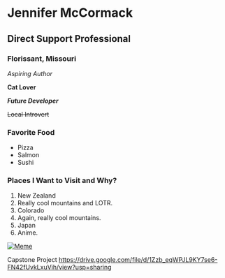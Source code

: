 # Jennifer McCormack

## Direct Support Professional

### Florissant, Missouri

_Aspiring Author_

**Cat Lover**

**_Future Developer_**

~~Local Introvert~~

### Favorite Food
- Pizza
- Salmon
- Sushi

### Places I Want to Visit and Why?
1. New Zealand
  1. Really cool mountains and LOTR.
2. Colorado
  1. Again, really cool mountains.
3. Japan
  1. Anime.

[![Meme](https://digitalsynopsis.com/wp-content/uploads/2015/03/web-designer-developer-jokes-humour-funny-14.jpg)](https://digitalsynopsis.com/wp-content/uploads/2015/03/web-designer-developer-jokes-humour-funny-14.jpg)

Capstone Project https://drive.google.com/file/d/1Zzb_eqWPJL9KY7se6-FN42fUvkLxuVih/view?usp=sharing
